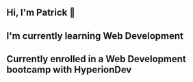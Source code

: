 ## Hi, I'm Patrick 👋

## I'm currently learning Web Development
## Currently enrolled in a Web Development bootcamp with HyperionDev
